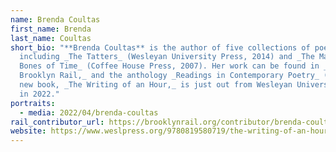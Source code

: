 ```yaml
---
name: Brenda Coultas
first_name: Brenda
last_name: Coultas
short_bio: "**Brenda Coultas** is the author of five collections of poetry,
  including _The Tatters_ (Wesleyan University Press, 2014) and _The Marvelous
  Bones of Time_ (Coffee House Press, 2007). Her work can be found in _Bomb, The
  Brooklyn Rail,_ and the anthology _Readings in Contemporary Poetry_ (Dia). Her
  new book, _The Writing of an Hour,_ is just out from Wesleyan University Press
  in 2022."
portraits:
  - media: 2022/04/brenda-coultas
rail_contributor_url: https://brooklynrail.org/contributor/brenda-coultas
website: https://www.weslpress.org/9780819580719/the-writing-of-an-hour/
---
```

